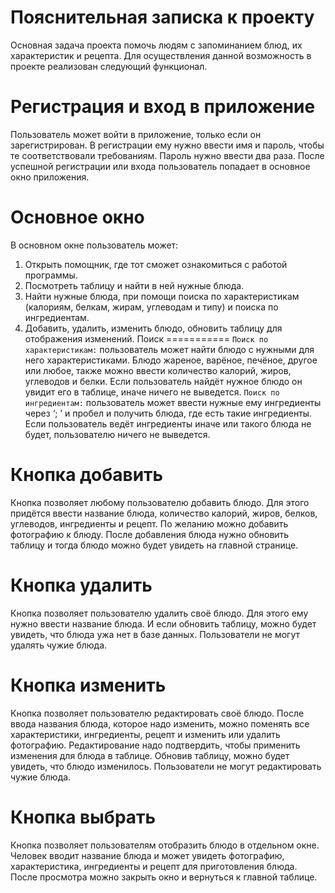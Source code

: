 Пояснительная записка к проекту
===========
Основная задача проекта помочь людям с запоминанием блюд, их характеристик и рецепта. Для осуществления данной возможность в проекте реализован следующий функционал.

Регистрация и вход в приложение
===========
Пользователь может войти в приложение, только если он зарегистрирован. В регистрации ему нужно ввести имя и пароль, чтобы те соответствовали требованиям. Пароль нужно ввести два раза. После успешной регистрации или входа пользователь попадает в основное окно приложения.

Основное окно
===========
В основном окне пользователь может:
1)	Открыть помощник, где тот сможет ознакомиться с работой программы.
2)	Посмотреть таблицу и найти в ней нужные блюда.
3)	Найти нужные блюда, при помощи поиска по характеристикам (калориям, белкам, жирам, углеводам и типу) и поиска по ингредиентам.
4)	Добавить, удалить, изменить блюдо, обновить таблицу для отображения изменений. 
Поиск
===========
`Поиск по характеристикам:` пользователь может найти блюдо с нужными для него характеристиками. Блюдо жареное, варёное, печёное, другое или любое, также можно ввести количество калорий, жиров, углеводов и белки. Если пользователь найдёт нужное блюдо он увидит его в таблице, иначе ничего не выведется.
`Поиск по ингредиентам:` пользователь может ввести нужные ему ингредиенты через ‘; ’ и пробел и получить блюда, где есть такие ингредиенты. Если пользователь ведёт ингредиенты иначе или такого блюда не будет, пользователю ничего не выведется.

Кнопка добавить
===========
Кнопка позволяет любому пользователю добавить блюдо. Для этого придётся ввести название блюда, количество калорий, жиров, белков, углеводов, ингредиенты и рецепт. По желанию можно добавить фотографию к блюду. После добавления блюда нужно обновить таблицу и тогда блюдо можно будет увидеть на главной странице.

Кнопка удалить
===========
Кнопка позволяет пользователю удалить своё блюдо. Для этого ему нужно ввести название блюда. И если обновить таблицу, можно будет увидеть, что блюда ужа нет в базе данных. Пользователи не могут удалять чужие блюда.

Кнопка изменить
===========
Кнопка позволяет пользователю редактировать своё блюдо. После ввода названия блюда, которое надо изменить, можно поменять все характеристики, ингредиенты, рецепт и изменить или удалить фотографию. Редактирование надо подтвердить, чтобы применить изменения для блюда в таблице. Обновив таблицу, можно будет увидеть, что блюдо изменилось. Пользователи не могут редактировать чужие блюда.

Кнопка выбрать
===========
Кнопка позволяет пользователям отобразить блюдо в отдельном окне. Человек вводит название блюда и может увидеть фотографию, характеристика, ингредиенты и рецепт для приготовления блюда. После просмотра можно закрыть окно и вернуться к главной таблице.
